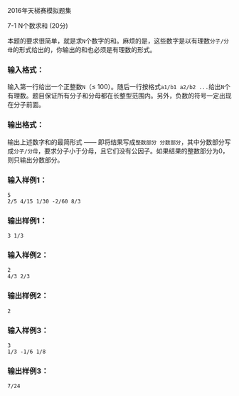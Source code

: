 2016年天梯赛模拟题集

7-1 N个数求和 (20分)

本题的要求很简单，就是求`N`个数字的和。麻烦的是，这些数字是以有理数`分子/分母`的形式给出的，你输出的和也必须是有理数的形式。

### 输入格式：

输入第一行给出一个正整数`N`（≤ 100）。随后一行按格式`a1/b1 a2/b2 ...`给出`N`个有理数。题目保证所有分子和分母都在长整型范围内。另外，负数的符号一定出现在分子前面。

### 输出格式：

输出上述数字和的最简形式 —— 即将结果写成`整数部分 分数部分`，其中分数部分写成`分子/分母`，要求分子小于分母，且它们没有公因子。如果结果的整数部分为0，则只输出分数部分。

### 输入样例1：

```in
5
2/5 4/15 1/30 -2/60 8/3
```

### 输出样例1：

```out
3 1/3
```

### 输入样例2：

```
2
4/3 2/3
```

### 输出样例2：

```
2
```

### 输入样例3：

```
3
1/3 -1/6 1/8
```

### 输出样例3：

```
7/24
```